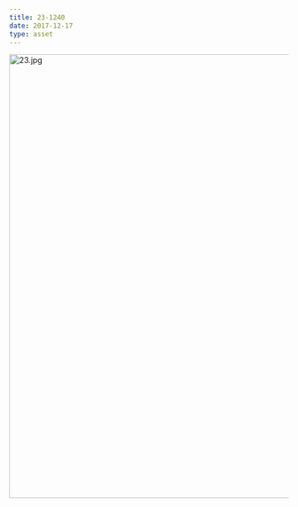 ```yaml
---
title: 23-1240
date: 2017-12-17
type: asset
---
```

<img src="http://ccnmtl.columbia.edu/projects/histologylab/assets/images/23.jpg" width="800" alt="23.jpg" style="margin: 0;padding: 0;border: 0;">